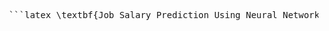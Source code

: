 <pre> ```latex \textbf{Job Salary Prediction Using Neural Networks and Model Comparisons} \\ \textbf{Situation:} Worked with a Kaggle dataset containing demographic, experience, and job title information to predict salaries, requiring preprocessing of both structured and unstructured data. \\ \textbf{Task:} Build and evaluate predictive models, including a PyTorch-based neural network, to determine factors influencing salary and assess the most effective approach. \\ \textbf{Action:} \begin{itemize} \item Cleaned and standardized data, removing nulls and harmonizing inconsistent categorical entries. \item Engineered features from job titles using \texttt{TF-IDF} vectorization and one-hot encoded categorical fields. \item Conducted exploratory data analysis, revealing correlations between education, gender, experience, and salary. \item Implemented a multi-layer neural network in PyTorch (128 $\rightarrow$ 64 $\rightarrow$ 1) with ReLU activations, trained with Adam optimizer and MSE loss. \item Compared performance against a \texttt{RandomForestRegressor} baseline with 100 estimators. \end{itemize} \textbf{Result:} Achieved a 97\% $R^2$ score with the Random Forest model, outperforming the neural network. Demonstrated that ensemble tree methods excel on structured tabular data, while the neural network captured trends but underfit without further tuning. ``` </pre>
